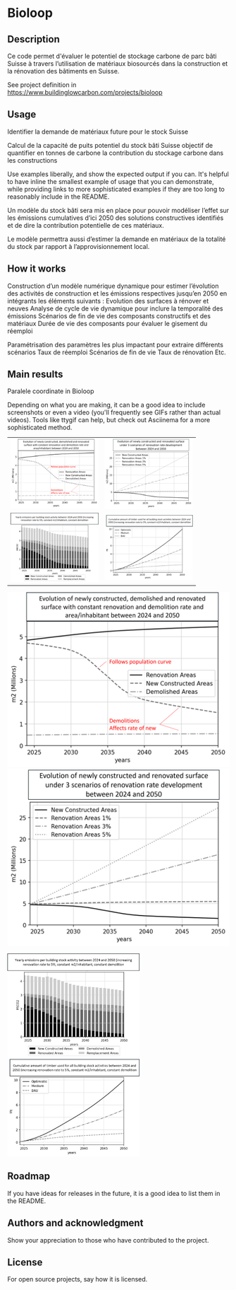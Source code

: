 # Bioloop


## Description
Ce code permet d'évaluer le potentiel de stockage carbone de parc bâti Suisse à travers l’utilisation de matériaux biosourcés dans la construction et la rénovation des bâtiments en Suisse. 



See project definition in https://www.buildinglowcarbon.com/projects/bioloop


## Usage
Identifier la demande de matériaux future pour le stock Suisse 

Calcul de la capacité de puits potentiel du stock bâti Suisse 
objectif de quantifier en tonnes de carbone la contribution du stockage carbone dans les constructions 
 
Use examples liberally, and show the expected output if you can. It's helpful to have inline the smallest example of usage that you can demonstrate, while providing links to more sophisticated examples if they are too long to reasonably include in the README.

Un modèle du stock bâti sera mis en place pour pouvoir modéliser l’effet sur les émissions cumulatives d’ici 2050 des solutions constructives identifiés
 et de dire la contribution potentielle de ces matériaux. 
 
Le modèle permettra aussi d’estimer la demande en matériaux de la totalité du stock par rapport à l’approvisionnement local. 

## How it works

Construction d’un modèle numérique dynamique pour estimer l’évolution des activités de construction et les émissions respectives jusqu’en 2050 en intégrants les éléments suivants : 
Evolution des surfaces à rénover et neuves 
Analyse de cycle de vie dynamique pour inclure la temporalité des émissions 
Scénarios de fin de vie des composants constructifs et des matériaux 
Durée de vie des composants pour évaluer le gisement du réemploi 



Paramétrisation des paramètres les plus impactant pour extraire différents scénarios 
Taux de réemploi 
Scénarios de fin de vie 
Taux de rénovation 
Etc. 	


## Main results

Paralele coordinate in Bioloop


Depending on what you are making, it can be a good idea to include screenshots or even a video (you'll frequently see GIFs rather than actual videos). Tools like ttygif can help, but check out Asciinema for a more sophisticated method.

<table>
  <tr>
    <td>
      <img src="https://github.com/LuleSc/Bioloop/blob/main/Surface_evolution.png?raw=true" alt="Image 1" width="200"/>
    </td>
    <td>
      <img src="https://github.com/LuleSc/Bioloop/blob/main/Renovation_surface_evolution.png?raw=true" alt="Image 2" width="200"/>
    </td>
  </tr>
  <tr>
    <td>
      <img src="https://github.com/LuleSc/Bioloop/blob/main/Image3.png?raw=true" alt="Image 3" width="200"/>
    </td>
    <td>
      <img src="https://github.com/LuleSc/Bioloop/blob/main/Image4.png?raw=true" alt="Image 4" width="200"/>
    </td>
  </tr>
</table>

![alt text](https://github.com/LuleSc/Bioloop/blob/main/Surface_evolution.png?raw|width=10)
![alt text](https://github.com/LuleSc/Bioloop/blob/main/Renovation_surface_evolution.png?raw=true)


<img src="https://github.com/LuleSc/Bioloop/blob/main/Image3.png?raw=true" alt="alt text" width="300"/>
<img src="https://github.com/LuleSc/Bioloop/blob/main/Image4.png?raw=true" alt="alt text" width="300"/>




## Roadmap
If you have ideas for releases in the future, it is a good idea to list them in the README.



## Authors and acknowledgment
Show your appreciation to those who have contributed to the project.

## License
For open source projects, say how it is licensed.
